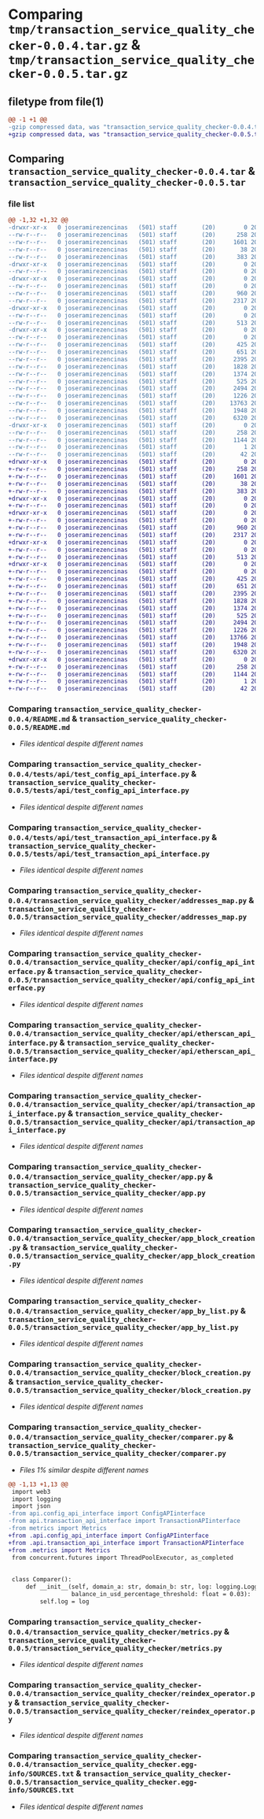 # Comparing `tmp/transaction_service_quality_checker-0.0.4.tar.gz` & `tmp/transaction_service_quality_checker-0.0.5.tar.gz`

## filetype from file(1)

```diff
@@ -1 +1 @@
-gzip compressed data, was "transaction_service_quality_checker-0.0.4.tar", last modified: Mon May 29 15:40:55 2023, max compression
+gzip compressed data, was "transaction_service_quality_checker-0.0.5.tar", last modified: Mon May 29 16:44:46 2023, max compression
```

## Comparing `transaction_service_quality_checker-0.0.4.tar` & `transaction_service_quality_checker-0.0.5.tar`

### file list

```diff
@@ -1,32 +1,32 @@
-drwxr-xr-x   0 joseramirezencinas   (501) staff       (20)        0 2023-05-29 15:40:55.705689 transaction_service_quality_checker-0.0.4/
--rw-r--r--   0 joseramirezencinas   (501) staff       (20)      258 2023-05-29 15:40:55.705252 transaction_service_quality_checker-0.0.4/PKG-INFO
--rw-r--r--   0 joseramirezencinas   (501) staff       (20)     1601 2023-05-10 16:34:46.000000 transaction_service_quality_checker-0.0.4/README.md
--rw-r--r--   0 joseramirezencinas   (501) staff       (20)       38 2023-05-29 15:40:55.705864 transaction_service_quality_checker-0.0.4/setup.cfg
--rw-r--r--   0 joseramirezencinas   (501) staff       (20)      383 2023-05-29 12:59:03.000000 transaction_service_quality_checker-0.0.4/setup.py
-drwxr-xr-x   0 joseramirezencinas   (501) staff       (20)        0 2023-05-29 15:40:55.692612 transaction_service_quality_checker-0.0.4/tests/
--rw-r--r--   0 joseramirezencinas   (501) staff       (20)        0 2023-05-24 16:26:08.000000 transaction_service_quality_checker-0.0.4/tests/__init__.py
-drwxr-xr-x   0 joseramirezencinas   (501) staff       (20)        0 2023-05-29 15:40:55.693741 transaction_service_quality_checker-0.0.4/tests/api/
--rw-r--r--   0 joseramirezencinas   (501) staff       (20)        0 2023-05-24 16:26:10.000000 transaction_service_quality_checker-0.0.4/tests/api/__init__.py
--rw-r--r--   0 joseramirezencinas   (501) staff       (20)      960 2023-05-25 12:23:42.000000 transaction_service_quality_checker-0.0.4/tests/api/test_config_api_interface.py
--rw-r--r--   0 joseramirezencinas   (501) staff       (20)     2317 2023-05-25 12:26:21.000000 transaction_service_quality_checker-0.0.4/tests/api/test_transaction_api_interface.py
-drwxr-xr-x   0 joseramirezencinas   (501) staff       (20)        0 2023-05-29 15:40:55.698623 transaction_service_quality_checker-0.0.4/transaction_service_quality_checker/
--rw-r--r--   0 joseramirezencinas   (501) staff       (20)        0 2023-05-25 12:19:38.000000 transaction_service_quality_checker-0.0.4/transaction_service_quality_checker/__init__.py
--rw-r--r--   0 joseramirezencinas   (501) staff       (20)      513 2023-04-27 08:35:17.000000 transaction_service_quality_checker-0.0.4/transaction_service_quality_checker/addresses_map.py
-drwxr-xr-x   0 joseramirezencinas   (501) staff       (20)        0 2023-05-29 15:40:55.704438 transaction_service_quality_checker-0.0.4/transaction_service_quality_checker/api/
--rw-r--r--   0 joseramirezencinas   (501) staff       (20)        0 2023-05-24 16:25:46.000000 transaction_service_quality_checker-0.0.4/transaction_service_quality_checker/api/__init__.py
--rw-r--r--   0 joseramirezencinas   (501) staff       (20)      425 2023-04-27 08:35:17.000000 transaction_service_quality_checker-0.0.4/transaction_service_quality_checker/api/api_interface.py
--rw-r--r--   0 joseramirezencinas   (501) staff       (20)      651 2023-04-27 08:35:17.000000 transaction_service_quality_checker-0.0.4/transaction_service_quality_checker/api/config_api_interface.py
--rw-r--r--   0 joseramirezencinas   (501) staff       (20)     2395 2023-05-10 10:11:34.000000 transaction_service_quality_checker-0.0.4/transaction_service_quality_checker/api/etherscan_api_interface.py
--rw-r--r--   0 joseramirezencinas   (501) staff       (20)     1828 2023-05-03 11:00:35.000000 transaction_service_quality_checker-0.0.4/transaction_service_quality_checker/api/transaction_api_interface.py
--rw-r--r--   0 joseramirezencinas   (501) staff       (20)     1374 2023-05-23 18:18:38.000000 transaction_service_quality_checker-0.0.4/transaction_service_quality_checker/app.py
--rw-r--r--   0 joseramirezencinas   (501) staff       (20)      525 2023-05-08 10:47:32.000000 transaction_service_quality_checker-0.0.4/transaction_service_quality_checker/app_block_creation.py
--rw-r--r--   0 joseramirezencinas   (501) staff       (20)     2494 2023-05-29 15:40:49.000000 transaction_service_quality_checker-0.0.4/transaction_service_quality_checker/app_by_list.py
--rw-r--r--   0 joseramirezencinas   (501) staff       (20)     1226 2023-05-29 13:33:48.000000 transaction_service_quality_checker-0.0.4/transaction_service_quality_checker/block_creation.py
--rw-r--r--   0 joseramirezencinas   (501) staff       (20)    13763 2023-05-29 13:21:40.000000 transaction_service_quality_checker-0.0.4/transaction_service_quality_checker/comparer.py
--rw-r--r--   0 joseramirezencinas   (501) staff       (20)     1948 2023-05-10 11:20:21.000000 transaction_service_quality_checker-0.0.4/transaction_service_quality_checker/metrics.py
--rw-r--r--   0 joseramirezencinas   (501) staff       (20)     6320 2023-05-24 09:08:26.000000 transaction_service_quality_checker-0.0.4/transaction_service_quality_checker/reindex_operator.py
-drwxr-xr-x   0 joseramirezencinas   (501) staff       (20)        0 2023-05-29 15:40:55.701747 transaction_service_quality_checker-0.0.4/transaction_service_quality_checker.egg-info/
--rw-r--r--   0 joseramirezencinas   (501) staff       (20)      258 2023-05-29 15:40:55.000000 transaction_service_quality_checker-0.0.4/transaction_service_quality_checker.egg-info/PKG-INFO
--rw-r--r--   0 joseramirezencinas   (501) staff       (20)     1144 2023-05-29 15:40:55.000000 transaction_service_quality_checker-0.0.4/transaction_service_quality_checker.egg-info/SOURCES.txt
--rw-r--r--   0 joseramirezencinas   (501) staff       (20)        1 2023-05-29 15:40:55.000000 transaction_service_quality_checker-0.0.4/transaction_service_quality_checker.egg-info/dependency_links.txt
--rw-r--r--   0 joseramirezencinas   (501) staff       (20)       42 2023-05-29 15:40:55.000000 transaction_service_quality_checker-0.0.4/transaction_service_quality_checker.egg-info/top_level.txt
+drwxr-xr-x   0 joseramirezencinas   (501) staff       (20)        0 2023-05-29 16:44:46.849212 transaction_service_quality_checker-0.0.5/
+-rw-r--r--   0 joseramirezencinas   (501) staff       (20)      258 2023-05-29 16:44:46.848655 transaction_service_quality_checker-0.0.5/PKG-INFO
+-rw-r--r--   0 joseramirezencinas   (501) staff       (20)     1601 2023-05-10 16:34:46.000000 transaction_service_quality_checker-0.0.5/README.md
+-rw-r--r--   0 joseramirezencinas   (501) staff       (20)       38 2023-05-29 16:44:46.849718 transaction_service_quality_checker-0.0.5/setup.cfg
+-rw-r--r--   0 joseramirezencinas   (501) staff       (20)      383 2023-05-29 16:44:34.000000 transaction_service_quality_checker-0.0.5/setup.py
+drwxr-xr-x   0 joseramirezencinas   (501) staff       (20)        0 2023-05-29 16:44:46.821570 transaction_service_quality_checker-0.0.5/tests/
+-rw-r--r--   0 joseramirezencinas   (501) staff       (20)        0 2023-05-24 16:26:08.000000 transaction_service_quality_checker-0.0.5/tests/__init__.py
+drwxr-xr-x   0 joseramirezencinas   (501) staff       (20)        0 2023-05-29 16:44:46.823682 transaction_service_quality_checker-0.0.5/tests/api/
+-rw-r--r--   0 joseramirezencinas   (501) staff       (20)        0 2023-05-24 16:26:10.000000 transaction_service_quality_checker-0.0.5/tests/api/__init__.py
+-rw-r--r--   0 joseramirezencinas   (501) staff       (20)      960 2023-05-25 12:23:42.000000 transaction_service_quality_checker-0.0.5/tests/api/test_config_api_interface.py
+-rw-r--r--   0 joseramirezencinas   (501) staff       (20)     2317 2023-05-25 12:26:21.000000 transaction_service_quality_checker-0.0.5/tests/api/test_transaction_api_interface.py
+drwxr-xr-x   0 joseramirezencinas   (501) staff       (20)        0 2023-05-29 16:44:46.832286 transaction_service_quality_checker-0.0.5/transaction_service_quality_checker/
+-rw-r--r--   0 joseramirezencinas   (501) staff       (20)        0 2023-05-25 12:19:38.000000 transaction_service_quality_checker-0.0.5/transaction_service_quality_checker/__init__.py
+-rw-r--r--   0 joseramirezencinas   (501) staff       (20)      513 2023-04-27 08:35:17.000000 transaction_service_quality_checker-0.0.5/transaction_service_quality_checker/addresses_map.py
+drwxr-xr-x   0 joseramirezencinas   (501) staff       (20)        0 2023-05-29 16:44:46.847514 transaction_service_quality_checker-0.0.5/transaction_service_quality_checker/api/
+-rw-r--r--   0 joseramirezencinas   (501) staff       (20)        0 2023-05-24 16:25:46.000000 transaction_service_quality_checker-0.0.5/transaction_service_quality_checker/api/__init__.py
+-rw-r--r--   0 joseramirezencinas   (501) staff       (20)      425 2023-04-27 08:35:17.000000 transaction_service_quality_checker-0.0.5/transaction_service_quality_checker/api/api_interface.py
+-rw-r--r--   0 joseramirezencinas   (501) staff       (20)      651 2023-04-27 08:35:17.000000 transaction_service_quality_checker-0.0.5/transaction_service_quality_checker/api/config_api_interface.py
+-rw-r--r--   0 joseramirezencinas   (501) staff       (20)     2395 2023-05-10 10:11:34.000000 transaction_service_quality_checker-0.0.5/transaction_service_quality_checker/api/etherscan_api_interface.py
+-rw-r--r--   0 joseramirezencinas   (501) staff       (20)     1828 2023-05-03 11:00:35.000000 transaction_service_quality_checker-0.0.5/transaction_service_quality_checker/api/transaction_api_interface.py
+-rw-r--r--   0 joseramirezencinas   (501) staff       (20)     1374 2023-05-23 18:18:38.000000 transaction_service_quality_checker-0.0.5/transaction_service_quality_checker/app.py
+-rw-r--r--   0 joseramirezencinas   (501) staff       (20)      525 2023-05-08 10:47:32.000000 transaction_service_quality_checker-0.0.5/transaction_service_quality_checker/app_block_creation.py
+-rw-r--r--   0 joseramirezencinas   (501) staff       (20)     2494 2023-05-29 15:40:49.000000 transaction_service_quality_checker-0.0.5/transaction_service_quality_checker/app_by_list.py
+-rw-r--r--   0 joseramirezencinas   (501) staff       (20)     1226 2023-05-29 13:33:48.000000 transaction_service_quality_checker-0.0.5/transaction_service_quality_checker/block_creation.py
+-rw-r--r--   0 joseramirezencinas   (501) staff       (20)    13766 2023-05-29 16:42:03.000000 transaction_service_quality_checker-0.0.5/transaction_service_quality_checker/comparer.py
+-rw-r--r--   0 joseramirezencinas   (501) staff       (20)     1948 2023-05-10 11:20:21.000000 transaction_service_quality_checker-0.0.5/transaction_service_quality_checker/metrics.py
+-rw-r--r--   0 joseramirezencinas   (501) staff       (20)     6320 2023-05-24 09:08:26.000000 transaction_service_quality_checker-0.0.5/transaction_service_quality_checker/reindex_operator.py
+drwxr-xr-x   0 joseramirezencinas   (501) staff       (20)        0 2023-05-29 16:44:46.836138 transaction_service_quality_checker-0.0.5/transaction_service_quality_checker.egg-info/
+-rw-r--r--   0 joseramirezencinas   (501) staff       (20)      258 2023-05-29 16:44:46.000000 transaction_service_quality_checker-0.0.5/transaction_service_quality_checker.egg-info/PKG-INFO
+-rw-r--r--   0 joseramirezencinas   (501) staff       (20)     1144 2023-05-29 16:44:46.000000 transaction_service_quality_checker-0.0.5/transaction_service_quality_checker.egg-info/SOURCES.txt
+-rw-r--r--   0 joseramirezencinas   (501) staff       (20)        1 2023-05-29 16:44:46.000000 transaction_service_quality_checker-0.0.5/transaction_service_quality_checker.egg-info/dependency_links.txt
+-rw-r--r--   0 joseramirezencinas   (501) staff       (20)       42 2023-05-29 16:44:46.000000 transaction_service_quality_checker-0.0.5/transaction_service_quality_checker.egg-info/top_level.txt
```

### Comparing `transaction_service_quality_checker-0.0.4/README.md` & `transaction_service_quality_checker-0.0.5/README.md`

 * *Files identical despite different names*

### Comparing `transaction_service_quality_checker-0.0.4/tests/api/test_config_api_interface.py` & `transaction_service_quality_checker-0.0.5/tests/api/test_config_api_interface.py`

 * *Files identical despite different names*

### Comparing `transaction_service_quality_checker-0.0.4/tests/api/test_transaction_api_interface.py` & `transaction_service_quality_checker-0.0.5/tests/api/test_transaction_api_interface.py`

 * *Files identical despite different names*

### Comparing `transaction_service_quality_checker-0.0.4/transaction_service_quality_checker/addresses_map.py` & `transaction_service_quality_checker-0.0.5/transaction_service_quality_checker/addresses_map.py`

 * *Files identical despite different names*

### Comparing `transaction_service_quality_checker-0.0.4/transaction_service_quality_checker/api/config_api_interface.py` & `transaction_service_quality_checker-0.0.5/transaction_service_quality_checker/api/config_api_interface.py`

 * *Files identical despite different names*

### Comparing `transaction_service_quality_checker-0.0.4/transaction_service_quality_checker/api/etherscan_api_interface.py` & `transaction_service_quality_checker-0.0.5/transaction_service_quality_checker/api/etherscan_api_interface.py`

 * *Files identical despite different names*

### Comparing `transaction_service_quality_checker-0.0.4/transaction_service_quality_checker/api/transaction_api_interface.py` & `transaction_service_quality_checker-0.0.5/transaction_service_quality_checker/api/transaction_api_interface.py`

 * *Files identical despite different names*

### Comparing `transaction_service_quality_checker-0.0.4/transaction_service_quality_checker/app.py` & `transaction_service_quality_checker-0.0.5/transaction_service_quality_checker/app.py`

 * *Files identical despite different names*

### Comparing `transaction_service_quality_checker-0.0.4/transaction_service_quality_checker/app_block_creation.py` & `transaction_service_quality_checker-0.0.5/transaction_service_quality_checker/app_block_creation.py`

 * *Files identical despite different names*

### Comparing `transaction_service_quality_checker-0.0.4/transaction_service_quality_checker/app_by_list.py` & `transaction_service_quality_checker-0.0.5/transaction_service_quality_checker/app_by_list.py`

 * *Files identical despite different names*

### Comparing `transaction_service_quality_checker-0.0.4/transaction_service_quality_checker/block_creation.py` & `transaction_service_quality_checker-0.0.5/transaction_service_quality_checker/block_creation.py`

 * *Files identical despite different names*

### Comparing `transaction_service_quality_checker-0.0.4/transaction_service_quality_checker/comparer.py` & `transaction_service_quality_checker-0.0.5/transaction_service_quality_checker/comparer.py`

 * *Files 1% similar despite different names*

```diff
@@ -1,13 +1,13 @@
 import web3
 import logging
 import json
-from api.config_api_interface import ConfigAPIinterface
-from api.transaction_api_interface import TransactionAPIinterface
-from metrics import Metrics
+from .api.config_api_interface import ConfigAPIinterface
+from .api.transaction_api_interface import TransactionAPIinterface
+from .metrics import Metrics
 from concurrent.futures import ThreadPoolExecutor, as_completed
 
 
 class Comparer():
     def __init__(self, domain_a: str, domain_b: str, log: logging.Logger = logging,
                  balance_in_usd_percentage_threshold: float = 0.03):
         self.log = log
```

### Comparing `transaction_service_quality_checker-0.0.4/transaction_service_quality_checker/metrics.py` & `transaction_service_quality_checker-0.0.5/transaction_service_quality_checker/metrics.py`

 * *Files identical despite different names*

### Comparing `transaction_service_quality_checker-0.0.4/transaction_service_quality_checker/reindex_operator.py` & `transaction_service_quality_checker-0.0.5/transaction_service_quality_checker/reindex_operator.py`

 * *Files identical despite different names*

### Comparing `transaction_service_quality_checker-0.0.4/transaction_service_quality_checker.egg-info/SOURCES.txt` & `transaction_service_quality_checker-0.0.5/transaction_service_quality_checker.egg-info/SOURCES.txt`

 * *Files identical despite different names*

